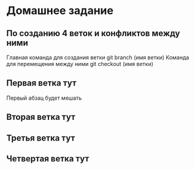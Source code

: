 # Домашнее задание

## По созданию 4 веток и конфликтов между ними

Главная команда для создания ветки git branch (имя ветки) 
Команда для перемещения между ними git checkout (имя ветки)

## Первая ветка тут
Первый абзац будет мешать

## Вторая ветка тут

## Третья ветка тут

## Четвертая ветка тут

